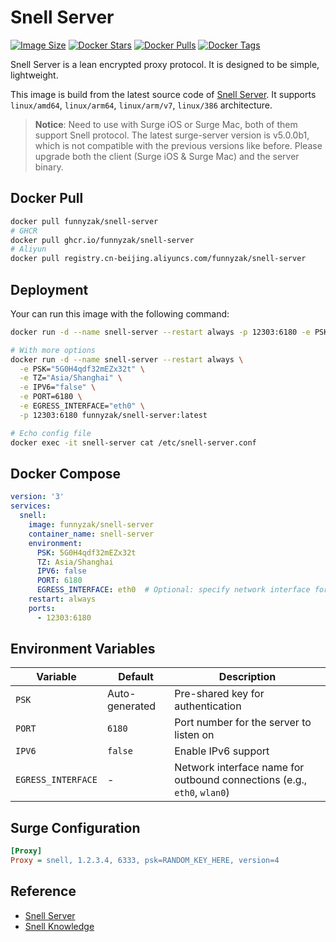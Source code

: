 # Snell Server

[![Image Size](https://img.shields.io/docker/image-size/funnyzak/snell-server)](https://hub.docker.com/r/funnyzak/snell-server/)
[![Docker Stars](https://img.shields.io/docker/stars/funnyzak/snell-server.svg?style=flat-square)](https://hub.docker.com/r/funnyzak/snell-server/)
[![Docker Pulls](https://img.shields.io/docker/pulls/funnyzak/snell-server.svg?style=flat-square)](https://hub.docker.com/r/funnyzak/snell-server/)
[![Docker Tags](https://img.shields.io/docker/v/funnyzak/snell-server?sort=semver&style=flat-square)](https://hub.docker.com/r/funnyzak/snell-server/)

Snell Server is a lean encrypted proxy protocol. It is designed to be simple, lightweight.

This image is build from the latest source code of [Snell Server](https://kb.nssurge.com/surge-knowledge-base/zh/release-notes/snell). It supports `linux/amd64`, `linux/arm64`, `linux/arm/v7`, `linux/386` architecture. 

> **Notice**: Need to use with Surge iOS or Surge Mac, both of them support Snell protocol. The latest surge-server version is v5.0.0b1, which is not compatible with the previous versions like before. Please upgrade both the client (Surge iOS & Surge Mac) and the server binary.

## Docker Pull

```bash
docker pull funnyzak/snell-server
# GHCR
docker pull ghcr.io/funnyzak/snell-server
# Aliyun
docker pull registry.cn-beijing.aliyuncs.com/funnyzak/snell-server
```

## Deployment

Your can run this image with the following command:

```bash
docker run -d --name snell-server --restart always -p 12303:6180 -e PSK="5G0H4qdf32mEZx32t" funnyzak/snell-server

# With more options
docker run -d --name snell-server --restart always \
  -e PSK="5G0H4qdf32mEZx32t" \
  -e TZ="Asia/Shanghai" \
  -e IPV6="false" \
  -e PORT=6180 \
  -e EGRESS_INTERFACE="eth0" \
  -p 12303:6180 funnyzak/snell-server:latest

# Echo config file
docker exec -it snell-server cat /etc/snell-server.conf
```

## Docker Compose

```yaml
version: '3'
services:
  snell:
    image: funnyzak/snell-server
    container_name: snell-server
    environment:
      PSK: 5G0H4qdf32mEZx32t
      TZ: Asia/Shanghai
      IPV6: false
      PORT: 6180
      EGRESS_INTERFACE: eth0  # Optional: specify network interface for outbound connections
    restart: always
    ports:
      - 12303:6180
```


## Environment Variables

| Variable | Default | Description |
|----------|---------|-------------|
| `PSK` | Auto-generated | Pre-shared key for authentication |
| `PORT` | `6180` | Port number for the server to listen on |
| `IPV6` | `false` | Enable IPv6 support |
| `EGRESS_INTERFACE` | - | Network interface name for outbound connections (e.g., `eth0`, `wlan0`) |

## Surge Configuration

```ini
[Proxy]
Proxy = snell, 1.2.3.4, 6333, psk=RANDOM_KEY_HERE, version=4
```

## Reference

- [Snell Server](https://manual.nssurge.com/others/snell.html)
- [Snell Knowledge](https://kb.nssurge.com/surge-knowledge-base/zh/release-notes/snell)